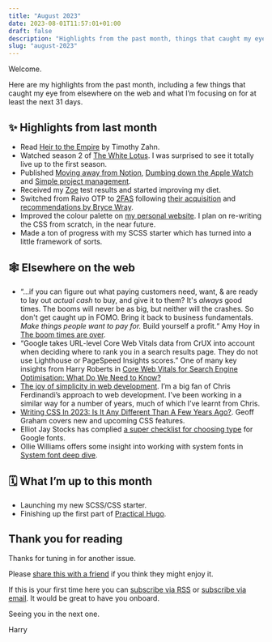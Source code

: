 ```yaml
---
title: "August 2023"
date: 2023-08-01T11:57:01+01:00
draft: false
description: "Highlights from the past month, things that caught my eye from elsewhere on the web and what I’m focusing on for at least the next 31 days."
slug: "august-2023"
---
```


Welcome.

Here are my highlights from the past month, including a few things that caught my eye from elsewhere on the web and what I’m focusing on for at least the next 31 days.

## ✨ Highlights from last month

- Read [Heir to the Empire](https://www.goodreads.com/book/show/16300615-heir-to-the-empire) by Timothy Zahn.
- Watched season 2 of [The White Lotus](https://www.imdb.com/title/tt13406094/). I was surprised to see it totally live up to the first season.
- Published [Moving away from Notion](https://harrycresswell.com/writing/notion-no-more/), [Dumbing down the Apple Watch](https://harrycresswell.com/writing/dumbing-down-apple-watch/) and [Simple project management](https://harrycresswell.com/writing/simple-project-management/).
- Received my [Zoe](https://joinzoe.com/) test results and started improving my diet.
- Switched from Raivo OTP to [2FAS](https://2fas.com/) following [their acquisition](https://youtu.be/Z0IkcyGUqKc) and [recommendations by Bryce Wray](https://www.brycewray.com/posts/2023/07/from-raivo-otp-to-2fas/).
- Improved the colour palette on [my personal website](https://harrycresswell.com/). I plan on re-writing the CSS from scratch, in the near future.
- Made a ton of progress with my SCSS starter which has turned into a little framework of sorts.

## 🕸 Elsewhere on the web

- “...if you can figure out what paying customers need, want, & are ready to lay out _actual cash_ to buy, and give it to them? It's _always_ good times. The booms will never be as big, but neither will the crashes. So don't get caught up in FOMO. Bring it back to business fundamentals. _Make things people want to pay for._ Build yourself a profit.“ Amy Hoy in [The boom times are over](https://shorts.stackingthebricks.com/the-boom-times-are-over/).
- “Google takes URL-level Core Web Vitals data from CrUX into account when deciding where to rank you in a search results page. They do not use Lighthouse or PageSpeed Insights scores.” One of many key insights from Harry Roberts in [Core Web Vitals for Search Engine Optimisation: What Do We Need to Know?](https://csswizardry.com/2023/07/core-web-vitals-for-search-engine-optimisation/)
- [The joy of simplicity in web development](https://gomakethings.com/the-joy-of-simplicity-in-web-development/). I’m a big fan of Chris Ferdinandi’s approach to web development. I’ve been working in a similar way for a number of years, much of which I’ve learnt from Chris.
- [Writing CSS In 2023: Is It Any Different Than A Few Years Ago?](https://www.smashingmagazine.com/2023/07/writing-css-2023/). Geoff Graham covers new and upcoming CSS features.
- Elliot Jay Stocks has complied [a super checklist for choosing type](https://fonts.google.com/knowledge/choosing_type/a_checklist_for_choosing_type) for Google fonts.
- Ollie Williams offers some insight into working with system fonts in [System font deep dive](https://fullystacked.net/posts/system-font-deep-dive/).

## 🗓 What I’m up to this month

- Launching my new SCSS/CSS starter.
- Finishing up the first part of [Practical Hugo](https://practicalhugo.com/).

## Thank you for reading

Thanks for tuning in for another issue.

Please [share this with a friend](https://harrycresswell.com/newsletter/august-2023) if you think they might enjoy it.

If this is your first time here you can [subscribe via RSS](https://harrycresswell.com/feeds/) or [subscribe via email](https://harrycresswell.us14.list-manage.com/subscribe/post?u=4e8fba8d0ab4a857159c0104e&id=d6ad2b65ca). It would be great to have you onboard.

Seeing you in the next one.

Harry
